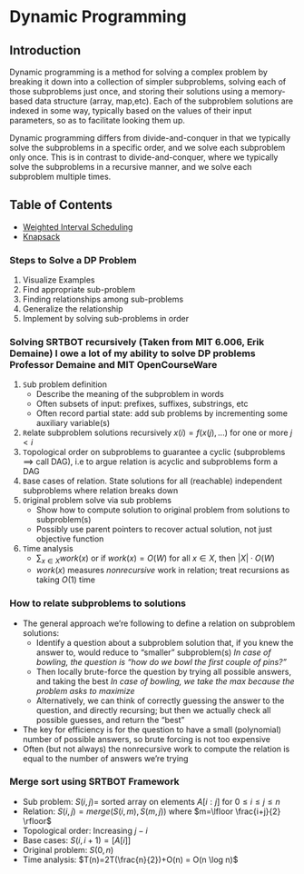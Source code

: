 # Dynamic Programming

## Introduction

Dynamic programming is a method for solving a complex problem by breaking it down into a collection of simpler subproblems, solving each of those subproblems just once, and storing their solutions using a memory-based data structure (array, map,etc). Each of the subproblem solutions are indexed in some way, typically based on the values of their input parameters, so as to facilitate looking them up.

Dynamic programming differs from divide-and-conquer in that we typically solve the subproblems in a specific order, and we solve each subproblem only once. This is in contrast to divide-and-conquer, where we typically solve the subproblems in a recursive manner, and we solve each subproblem multiple times.

## Table of Contents

- [Weighted Interval Scheduling](wis/README.md)
- [Knapsack](knapsack/README.md)

### Steps to Solve a DP Problem

1. Visualize Examples
2. Find appropriate sub-problem
3. Finding relationships among sub-problems
4. Generalize the relationship
5. Implement by solving sub-problems in order

### Solving SRTBOT recursively (Taken from MIT 6.006, Erik Demaine) I owe a lot of my ability to solve DP problems Professor Demaine and MIT OpenCourseWare

1. `S`ub problem definition
    - Describe the meaning of the subproblem in words
    - Often subsets of input: prefixes, suffixes, substrings, etc
    - Often record partial state: add sub problems by incrementing some auxiliary variable(s)
2. `R`elate subproblem solutions recursively $x(i) = f(x(j), ...)$ for one or more $j < i$
3. `T`opological order on subproblems to guarantee a cyclic (subproblems $\implies$ call DAG), i.e to argue relation is acyclic and subproblems form a DAG
4. `B`ase cases of relation. State solutions for all (reachable) independent subproblems where relation breaks down
5. `O`riginal problem solve via sub problems
    - Show how to compute solution to original problem from solutions to subproblem(s)
    - Possibly use parent pointers to recover actual solution, not just objective function
6. `T`ime analysis
    - $\displaystyle \sum_{x \in X}work(x)$ or if $work(x) = O(W)$ for all $x \in X$, then $|X| \cdot O(W)$
    - $work(x)$ measures *nonrecursive* work in relation; treat recursions as taking $O(1)$ time

### How to relate subproblems to solutions

- The general approach we’re following to define a relation on subproblem solutions:
  - Identify a question about a subproblem solution that, if you knew the answer to, would reduce to “smaller” subproblem(s)
    *In case of bowling, the question is “how do we bowl the first couple of pins?”*
  - Then locally brute-force the question by trying all possible answers, and taking the best
    *In case of bowling, we take the max because the problem asks to maximize*
  - Alternatively, we can think of correctly guessing the answer to the question, and directly recursing; but then we actually check all possible guesses, and return the “best”
- The key for efficiency is for the question to have a small (polynomial) number of possible
answers, so brute forcing is not too expensive
- Often (but not always) the nonrecursive work to compute the relation is equal to the number
of answers we’re trying

### Merge sort using SRTBOT Framework

- Sub problem: $S(i,j)=$ sorted array on elements $A[i:j]$ for $0 \leq i \leq j \leq n$
- Relation: $S(i,j)=merge(S(i,m), S(m,j))$ where $m=\lfloor \frac{i+j}{2} \rfloor$
- Topological order: Increasing $j-i$
- Base cases: $S(i,i+1) = [A[i]]$
- Original problem: $S(0,n)$
- Time analysis: $T(n)=2T(\frac{n}{2})+O(n) = O(n \log n)$

